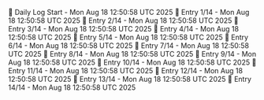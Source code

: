 📅 Daily Log Start - Mon Aug 18 12:50:58 UTC 2025
📌 Entry 1/14 - Mon Aug 18 12:50:58 UTC 2025
📌 Entry 2/14 - Mon Aug 18 12:50:58 UTC 2025
📌 Entry 3/14 - Mon Aug 18 12:50:58 UTC 2025
📌 Entry 4/14 - Mon Aug 18 12:50:58 UTC 2025
📌 Entry 5/14 - Mon Aug 18 12:50:58 UTC 2025
📌 Entry 6/14 - Mon Aug 18 12:50:58 UTC 2025
📌 Entry 7/14 - Mon Aug 18 12:50:58 UTC 2025
📌 Entry 8/14 - Mon Aug 18 12:50:58 UTC 2025
📌 Entry 9/14 - Mon Aug 18 12:50:58 UTC 2025
📌 Entry 10/14 - Mon Aug 18 12:50:58 UTC 2025
📌 Entry 11/14 - Mon Aug 18 12:50:58 UTC 2025
📌 Entry 12/14 - Mon Aug 18 12:50:58 UTC 2025
📌 Entry 13/14 - Mon Aug 18 12:50:58 UTC 2025
📌 Entry 14/14 - Mon Aug 18 12:50:58 UTC 2025
